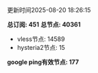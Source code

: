 更新时间2025-08-20 18:26:15

**总订阅: 451**
**总节点: 40361**
- vless节点: 14589
- hysteria2节点: 15

**google ping有效节点: 177**
